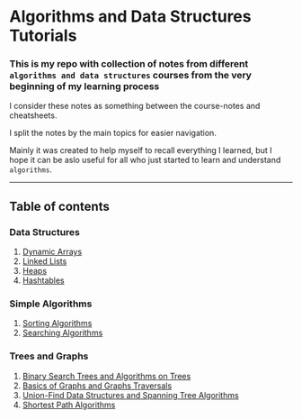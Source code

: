 # Algorithms and Data Structures Tutorials

### This is my repo with collection of notes from different `algorithms and data structures` courses from the very beginning of my learning process
I consider these notes as something between the course-notes and cheatsheets. <p>
I split the notes by the main topics for easier navigation. <p>
Mainly it was created to help myself to recall everything I learned, but I hope it can be aslo useful for all who just started to learn and understand `algorithms`. <p>
____
## Table of contents
  
  ### Data Structures
  1. [Dynamic Arrays](dynamic_arrays.ipynb)
  2. [Linked Lists](linked_lists.ipynb)
  3. [Heaps](heaps.ipynb)
  4. [Hashtables](hashtables.ipynb)
  
  
  ### Simple Algorithms 
  1. [Sorting Algorithms](https://nbviewer.org/github/ZhuuukDS/algorithms_tutorials/blob/main/sorting_algorithms.ipynb)
  2. [Searching Algorithms](searching_algorithms.ipynb)
  
  
  ### Trees and Graphs
  1. [Binary Search Trees and Algorithms on Trees](https://nbviewer.org/github/ZhuuukDS/algorithms_tutorials/blob/58f092d40d17cd691e7fdaea18d8a7eef9f7b84e/trees_graphs_trees.ipynb)
  2. [Basics of Graphs and Graphs Traversals](https://nbviewer.org/github/ZhuuukDS/algorithms_tutorials/blob/58f092d40d17cd691e7fdaea18d8a7eef9f7b84e/trees_graphs_graphs.ipynb)
  3. [Union-Find Data Structures and Spanning Tree Algorithms](https://nbviewer.org/github/ZhuuukDS/algorithms_tutorials/blob/58f092d40d17cd691e7fdaea18d8a7eef9f7b84e/trees_graphs_union_find_spanning_trees.ipynb)
  4. [Shortest Path Algorithms](https://nbviewer.org/github/ZhuuukDS/algorithms_tutorials/blob/25eea50fb67bbe708e60c10f96cc0edd4d0cc785/trees_graphs_shortest_path.ipynb#Shortest-Path-Algorithm-Comparison-Table)
